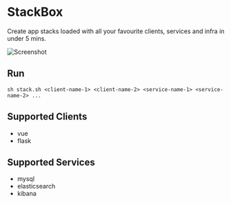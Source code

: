 # StackBox
Create app stacks loaded with all your favourite clients, services and infra in under 5 mins.

![Screenshot](https://drive.google.com/uc?export=view&id=1OgAQJPzkK-QDVlinGGbmSQrb6jEFvZnc)

## Run

    sh stack.sh <client-name-1> <client-name-2> <service-name-1> <service-name-2> ...
    
## Supported Clients

- vue
- flask

## Supported Services

- mysql
- elasticsearch
- kibana

